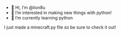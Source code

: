 - 👋 Hi, I’m @lion8u
- 👀 I’m interested in making new things with python!
- 🌱 I’m currently learning python

<!---
lion8u/lion8u is a ✨ special ✨ repository because its `README.md` (this file) appears on your GitHub profile.
You can click the Preview link to take a look at your changes.
--->

I just made a minecraft.py file so be sure to check it out!
